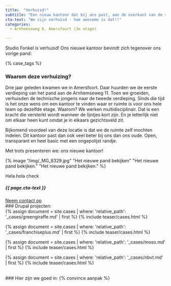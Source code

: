 ```yaml
---
title:  "Verhuisd!"
subtitle: "Een nieuw kantoor dat bij ons past, aan de overkant van de straat."
cta-text: "We zijn verhuisd - hoe awesome is dat!!"
categories:
  - Arnhemseweg 6, Amersfoort (3e etage)

---
```

Studio Fonkel is verhuisd! Ons nieuwe kantoor bevindt zich tegenover ons vorige pand: 

{% case_tags %}

### Waarom deze verhuizing?
Drie jaar geleden kwamen we in Amersfoort. Daar huurden we de eerste verdieping van het pand aan de Arnhemseweg 11. Toen we groeiden, verhuisden de technische jongens naar de tweede verdieping. Sinds die tijd is het onze wens om een kantoor te vinden waar er ruimte is voor ons hele team op dezelfde etage. Waarom? We werken multidisciplinair. Dat is een kracht die versterkt wordt wanneer de lijntjes kort zijn. En je letterlijk niet om elkaar heen kunt omdat je in elkaars gezichtsveld zit.

Bijkomend voordeel van deze locatie is dat we de ruimte zelf mochten indelen. Dit kantoor past dan ook veel beter bij ons dan ons oude. Open, transparant en heel basic met een ongepolijst randje.

Met trots presenteren we: ons nieuwe kantoor!

{% image “/img/_MG_8329.jpg" "Het nieuwe pand bekijken" "Het nieuwe pand bekijken." "Het nieuwe pand bekijken." %}

Hela hola check


<div class="call-to-action">
  <h5 class="cta-text">{{ page.cta-text }}</h5>
  <div class="number"><a href="/contact">Neem contact op</a></span></div>
</div>
### Drupal projecten:
<div class="cases-overview">
	{% assign document = site.cases | where: 'relative_path': '_cases/greengiraffe.md' | first %}
  {% include teaser/cases.html %}

  {% assign document = site.cases | where: 'relative_path': '_cases/franchiseplus.md' | first %}
  {% include teaser/cases.html %}

  {% assign document = site.cases | where: 'relative_path': '_cases/moso.md' | first %}
  {% include teaser/cases.html %}

  {% assign document = site.cases | where: 'relative_path': '_cases/nbvt.md' | first %}
  {% include teaser/cases.html %}

</div>
<br/>
### Hier zijn we goed in:
{% convince aanpak %}
